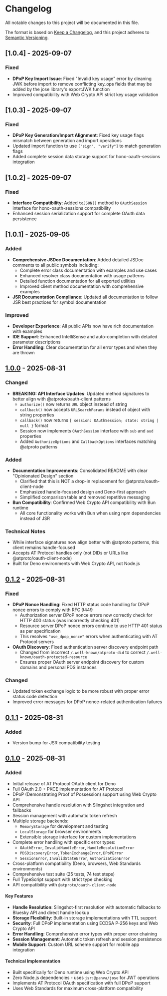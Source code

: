 # Changelog

All notable changes to this project will be documented in this file.

The format is based on [Keep a Changelog](https://keepachangelog.com/en/1.0.0/),
and this project adheres to [Semantic Versioning](https://semver.org/spec/v2.0.0.html).

## [1.0.4] - 2025-09-07

### Fixed

- **DPoP Key Import Issue**: Fixed "Invalid key usage" error by cleaning JWK before import to remove conflicting key_ops fields that may be added by the jose library's exportJWK function
- Improved compatibility with Web Crypto API strict key usage validation

## [1.0.3] - 2025-09-07

### Fixed

- **DPoP Key Generation/Import Alignment**: Fixed key usage flags mismatch between generation and import operations
- Updated import function to use `["sign", "verify"]` to match generation flags
- Added complete session data storage support for hono-oauth-sessions integration

## [1.0.2] - 2025-09-07

### Fixed

- **Interface Compatibility**: Added `toJSON()` method to `OAuthSession` interface for hono-oauth-sessions compatibility
- Enhanced session serialization support for complete OAuth data persistence

## [1.0.1] - 2025-09-05

### Added

- **Comprehensive JSDoc Documentation**: Added detailed JSDoc comments to all public symbols including:
  - Complete error class documentation with examples and use cases
  - Enhanced resolver class documentation with usage patterns
  - Detailed function documentation for all exported utilities
  - Improved client method documentation with comprehensive examples
- **JSR Documentation Compliance**: Updated all documentation to follow JSR best practices for symbol documentation

### Improved

- **Developer Experience**: All public APIs now have rich documentation with examples
- **IDE Support**: Enhanced IntelliSense and auto-completion with detailed parameter descriptions
- **Error Handling**: Clear documentation for all error types and when they are thrown

## [1.0.0] - 2025-08-31

### Changed

- **BREAKING: API Interface Updates**: Updated method signatures to better align with @atproto/oauth-client patterns
  - `authorize()` now returns `URL` object instead of string
  - `callback()` now accepts `URLSearchParams` instead of object with string properties
  - `callback()` now returns `{ session: OAuthSession; state: string | null }` format
  - Session now implements `OAuthSession` interface with `sub` and `aud` properties
  - Added `AuthorizeOptions` and `CallbackOptions` interfaces matching @atproto patterns

### Added

- **Documentation Improvements**: Consolidated README with clear "Opinionated Design" section
  - Clarified that this is NOT a drop-in replacement for @atproto/oauth-client-node
  - Emphasized handle-focused design and Deno-first approach
  - Simplified comparison table and removed repetitive messaging
- **Bun Compatibility**: Confirmed Web Crypto API compatibility with Bun runtime
  - All core functionality works with Bun when using npm dependencies instead of JSR

### Technical Notes

- While interface signatures now align better with @atproto patterns, this client remains handle-focused
- Accepts AT Protocol handles only (not DIDs or URLs like @atproto/oauth-client-node)
- Built for Deno environments with Web Crypto API, not Node.js

## [0.1.2] - 2025-08-31

### Fixed

- **DPoP Nonce Handling**: Fixed HTTP status code handling for DPoP nonce errors to comply with RFC 9449
  - Authorization server DPoP nonce errors now correctly check for HTTP 400 status (was incorrectly checking 401)
  - Resource server DPoP nonce errors continue to use HTTP 401 status as per specification
  - This resolves `"use_dpop_nonce"` errors when authenticating with AT Protocol servers
- **OAuth Discovery**: Fixed authentication server discovery endpoint path
  - Changed from incorrect `/.well-known/atproto-did` to correct `/.well-known/oauth-protected-resource`
  - Ensures proper OAuth server endpoint discovery for custom domains and personal PDS instances

### Changed

- Updated token exchange logic to be more robust with proper error status code detection
- Improved error messages for DPoP nonce-related authentication failures

## [0.1.1] - 2025-08-31

### Added

- Version bump for JSR compatibility testing

## [0.1.0] - 2025-08-31

### Added

- Initial release of AT Protocol OAuth client for Deno
- Full OAuth 2.0 + PKCE implementation for AT Protocol
- DPoP (Demonstrating Proof of Possession) support using Web Crypto API
- Comprehensive handle resolution with Slingshot integration and fallbacks
- Session management with automatic token refresh
- Multiple storage backends:
  - `MemoryStorage` for development and testing
  - `LocalStorage` for browser environments
  - Extensible storage interface for custom implementations
- Complete error handling with specific error types:
  - `OAuthError`, `InvalidHandleError`, `HandleResolutionError`
  - `PDSDiscoveryError`, `TokenExchangeError`, `DPoPError`
  - `SessionError`, `InvalidStateError`, `AuthorizationError`
- Cross-platform compatibility (Deno, browsers, Web Standards environments)
- Comprehensive test suite (25 tests, 74 test steps)
- Full TypeScript support with strict type checking
- API compatibility with `@atproto/oauth-client-node`

#### Key Features

- **Handle Resolution**: Slingshot-first resolution with automatic fallbacks to Bluesky API and direct handle lookup
- **Storage Flexibility**: Built-in storage implementations with TTL support
- **Security**: Full DPoP implementation using ECDSA P-256 keys and Web Crypto API
- **Error Handling**: Comprehensive error types with proper error chaining
- **Session Management**: Automatic token refresh and session persistence
- **Mobile Support**: Custom URL scheme support for mobile app integration

#### Technical Implementation

- Built specifically for Deno runtime using Web Crypto API
- Zero Node.js dependencies - uses `jsr:@panva/jose` for JWT operations
- Implements AT Protocol OAuth specification with full DPoP support
- Uses Web Standards for maximum cross-platform compatibility

[1.0.0]: https://github.com/tijs/oauth-client-deno/releases/tag/v1.0.0
[0.1.2]: https://github.com/tijs/oauth-client-deno/releases/tag/v0.1.2
[0.1.1]: https://github.com/tijs/oauth-client-deno/releases/tag/v0.1.1
[0.1.0]: https://github.com/tijs/oauth-client-deno/releases/tag/v0.1.0
